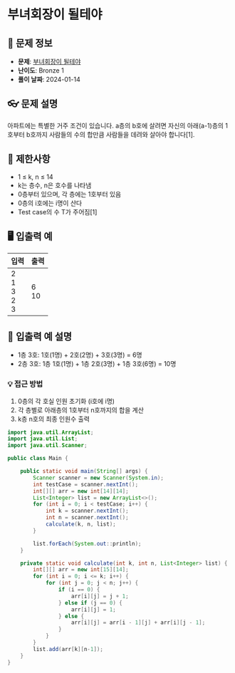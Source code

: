 # 부녀회장이 될테야

## 📌 문제 정보
- **문제**: [부녀회장이 될테야](https://www.acmicpc.net/problem/2775)
- **난이도**: Bronze 1
- **풀이 날짜**: 2024-01-14

## 👓 문제 설명
아파트에는 특별한 거주 조건이 있습니다. a층의 b호에 살려면 자신의 아래(a-1)층의 1호부터 b호까지 사람들의 수의 합만큼 사람들을 데려와 살아야 합니다[1].

## 🚫 제한사항
- 1 ≤ k, n ≤ 14
- k는 층수, n은 호수를 나타냄
- 0층부터 있으며, 각 층에는 1호부터 있음
- 0층의 i호에는 i명이 산다
- Test case의 수 T가 주어짐[1]

## 🖥️ 입출력 예
| 입력 | 출력 |
|------|------|
| 2<br>1<br>3<br>2<br>3 | 6<br>10 |

## 📝 입출력 예 설명
- 1층 3호: 1호(1명) + 2호(2명) + 3호(3명) = 6명
- 2층 3호: 1층 1호(1명) + 1층 2호(3명) + 1층 3호(6명) = 10명

### 💡 접근 방법
1. 0층의 각 호실 인원 초기화 (i호에 i명)
2. 각 층별로 아래층의 1호부터 n호까지의 합을 계산
3. k층 n호의 최종 인원수 출력

```java
import java.util.ArrayList;
import java.util.List;
import java.util.Scanner;

public class Main {

	public static void main(String[] args) {
		Scanner scanner = new Scanner(System.in);
		int testCase = scanner.nextInt();
		int[][] arr = new int[14][14];
		List<Integer> list = new ArrayList<>();
		for (int i = 0; i < testCase; i++) {
			int k = scanner.nextInt();
			int n = scanner.nextInt();
			calculate(k, n, list);
		}

		list.forEach(System.out::println);
	}

	private static void calculate(int k, int n, List<Integer> list) {
		int[][] arr = new int[15][14];
		for (int i = 0; i <= k; i++) {
			for (int j = 0; j < n; j++) {
				if (i == 0) {
					arr[i][j] = j + 1;
				} else if (j == 0) {
					arr[i][j] = 1;
				} else {
					arr[i][j] = arr[i - 1][j] + arr[i][j - 1];
				}
			}
		}
		list.add(arr[k][n-1]);
	}
}


```